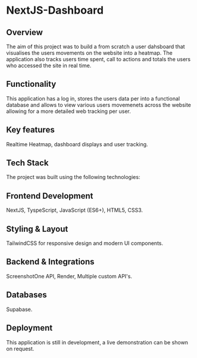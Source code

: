 # NextJS-Dashboard

## Overview
The aim of this project was to build a from scratch a user dahsboard that visualises the users movements on the website into a heatmap. The application also tracks users time spent, call to actions and totals the users who accessed the site in real time.

## Functionality
This application has a log in, stores the users data per into a functional database and allows to view various users movemenets across the website allowing for a more detailed web tracking per user.

## Key features
Realtime Heatmap, dashboard displays and user tracking.

## Tech Stack
The project was built using the following technologies:

## Frontend Development
NextJS, TyspeScript, JavaScript (ES6+), HTML5, CSS3.

## Styling & Layout
TailwindCSS for responsive design and modern UI components.

## Backend & Integrations 
ScreenshotOne API, Render, Multiple custom API's.

## Databases
Supabase.

## Deployment
This application is still in development, a live demonstration can be shown on request.
